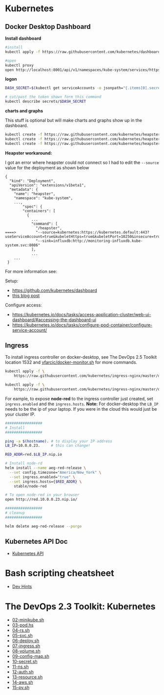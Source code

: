 # Kubernetes

## Docker Desktop Dashboard

**Install dashboard**

```bash
#install
kubectl apply -f https://raw.githubusercontent.com/kubernetes/dashboard/v1.10.1/src/deploy/recommended/kubernetes-dashboard.yaml

#open
kubectl proxy
open http://localhost:8001/api/v1/namespaces/kube-system/services/https:kubernetes-dashboard:/proxy/
```

**logon**

```bash
DASH_SECRET=$(kubectl get serviceAccounts -o jsonpath="{.items[0].secrets[0].name}")

# cut/past the token shown form this command
kubectl describe secrets/$DASH_SECRET
```

**charts and graphs**

This stuff is optional but will make charts and graphs show up in the dashboard.
```bash  
kubectl create -f https://raw.githubusercontent.com/kubernetes/heapster/master/deploy/kube-config/influxdb/influxdb.yaml
kubectl create -f https://raw.githubusercontent.com/kubernetes/heapster/master/deploy/kube-config/influxdb/heapster.yaml
kubectl create -f https://raw.githubusercontent.com/kubernetes/heapster/master/deploy/kube-config/influxdb/grafana.yaml
```

**Heapster workaround:**

I got an error where heapster could not connect so I had to edit the `--source` value for the deployment as shown below

```
{
  "kind": "Deployment",
  "apiVersion": "extensions/v1beta1",
  "metadata": {
    "name": "heapster",
    "namespace": "kube-system",
    ...,
        "spec": {
        "containers": [
          {
            ...
            "command": [
              "/heapster",
====>         "--source=kubernetes:https://kubernetes.default:443?useServiceAccount=true&kubeletHttps=true&kubeletPort=10250&insecure=true",
              "--sink=influxdb:http://monitoring-influxdb.kube-system.svc:8086"
            ],
            ...
    ...
 }
```

For more information see:

Setup:

* https://github.com/kubernetes/dashboard
* [this blog post](https://www.hanselman.com/blog/HowToSetUpKubernetesOnWindows10WithDockerForWindowsAndRunASPNETCore.aspx)

Configure access:

* https://kubernetes.io/docs/tasks/access-application-cluster/web-ui-dashboard/#accessing-the-dashboard-ui
* https://kubernetes.io/docs/tasks/configure-pod-container/configure-service-account/  

## Ingress

To install ingress controller on docker-desktop, see The DevOps 2.5 Toolkit location 1532 and [vfarcic/docker-monitor.sh](https://gist.github.com/vfarcic/4d9ab04058cf00b9dd0faac11bda8f13) for more commands.

```bash
kubectl apply -f \
    https://raw.githubusercontent.com/kubernetes/ingress-nginx/master/deploy/mandatory.yaml

kubectl apply -f \
    https://raw.githubusercontent.com/kubernetes/ingress-nginx/master/deploy/provider/cloud-generic.yaml
```

For eample, to  expose **node-red** to the ingress controller just created, set `ingress.enabled` and the `ingress.hosts`.  **Note:** For docker-desktop the `LB_IP` needs to be the ip of your laptop.  If you were in the cloud this would just be your cluster IP.

```bash
#################
# Install
#################

ping -a $(hostname). # to display your IP address
LB_IP=10.0.0.23.     # this can change!

RED_ADDR=red.$LB_IP.nip.io

# Install node-rd
helm install --name aeg-red-release \
  --set config.timezone="America/New_York" \
  --set ingress.enabled="true" \
  --set ingress.hosts={$RED_ADDR} \
    stable/node-red

# To open node-red in your browser
open http://red.10.0.0.23.nip.io/

#################
# cleanup
#################

helm delete aeg-red-release --purge

```

## Kubernetes API Doc

* [Kubernetes API](https://v1-9.docs.kubernetes.io/docs/reference/generated/kubernetes-api/v1.9/#-strong-api-overview-strong-)


# Bash scripting cheatsheet
* [Dev Hints](https://devhints.io/bash)


# The DevOps 2.3 Toolkit: Kubernetes

* [02-minikube.sh](https://gist.github.com/vfarcic/77ca05f4d16125b5a5a5dc30a1ade7fc)
* [03-pod.hs](https://gist.github.com/vfarcic/d860631d0dd3158c32740e9260c7add0)
* [04-rs.sh](https://gist.github.com/vfarcic/f6588da3d1c8a82100a81709295d4a93)
* [05-svc.sh](https://gist.github.com/vfarcic/ae2527a1e960ec3fea19adb00aab6fd7)
* [06-deploy.sh](https://gist.github.com/vfarcic/677a0d688f65ceb01e31e33db59a4400)
* [07-ingress.sh](https://gist.github.com/vfarcic/54ef6592bce747ff2d1b089834fc755b)
* [08-volume.sh](https://gist.github.com/vfarcic/5acafb64c0124a1965f6d371dd0dedd1)
* [09-config-map.sh](https://gist.github.com/vfarcic/717f8418982cc5ec1c755fcf7d4255dd)
* [10-secret.sh](https://gist.github.com/vfarcic/37b3ef7afeaf9237aeb2b9a8065b10c3)
* [11-ns.sh](https://gist.github.com/vfarcic/6e0a03df4c64a9248fbb68673c1ab719)
* [12-auth.sh](https://gist.github.com/vfarcic/f2c4a72a1e010f1237eea7283a9a0c11)
* [13-resource.sh](https://gist.github.com/vfarcic/cc8c44e1e84446dccde3d377c131a5cd)
* [14-aws.sh](https://gist.github.com/vfarcic/04af9efcd1c972e8199fc014b030b134)
* [15-pv.sh](https://gist.github.com/vfarcic/41c86eb385dfc5c881d910c5e98596f2)
